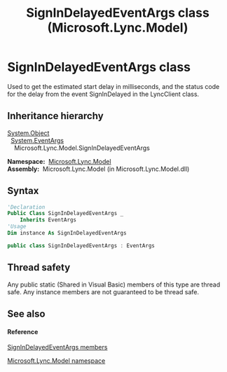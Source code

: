 ﻿---
title: SignInDelayedEventArgs class (Microsoft.Lync.Model)
TOCTitle: SignInDelayedEventArgs class
ms:assetid: T:Microsoft.Lync.Model.SignInDelayedEventArgs_DI_3_UC_OCS14MrefLyncWPF
ms:mtpsurl: https://msdn.microsoft.com/en-us/library/microsoft.lync.model.signindelayedeventargs_di_3_uc_ocs14mreflyncwpf(v=office.15)
ms:contentKeyID: 48599083
ms.date: 07/28/2014
mtps_version: v=office.15
f1_keywords:
- Microsoft.Lync.Model.SignInDelayedEventArgs
dev_langs:
- CSharp
- JScript
- VB
- other
---

# SignInDelayedEventArgs class

Used to get the estimated start delay in milliseconds, and the status code for the delay from the event SignInDelayed in the LyncClient class.

## Inheritance hierarchy

[System.Object](http://msdn2.microsoft.com/en-us/library/e5kfa45b)  
  [System.EventArgs](http://msdn2.microsoft.com/en-us/library/118wxtk3)  
    Microsoft.Lync.Model.SignInDelayedEventArgs  

**Namespace:**  [Microsoft.Lync.Model](microsoft-lync-model-namespace_2.md)  
**Assembly:**  Microsoft.Lync.Model (in Microsoft.Lync.Model.dll)

## Syntax

``` vb
'Declaration
Public Class SignInDelayedEventArgs _
    Inherits EventArgs
'Usage
Dim instance As SignInDelayedEventArgs
```

``` csharp
public class SignInDelayedEventArgs : EventArgs
```

## Thread safety

Any public static (Shared in Visual Basic) members of this type are thread safe. Any instance members are not guaranteed to be thread safe.

## See also

#### Reference

[SignInDelayedEventArgs members](signindelayedeventargs-members-microsoft-lync-model_2.md)

[Microsoft.Lync.Model namespace](microsoft-lync-model-namespace_2.md)

